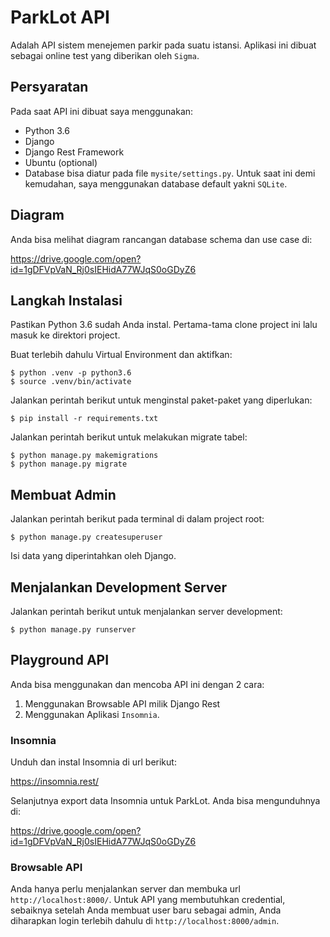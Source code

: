 # ParkLot API

Adalah API sistem menejemen parkir pada suatu istansi. Aplikasi ini dibuat
sebagai online test yang diberikan oleh `Sigma`.


## Persyaratan
Pada saat API ini dibuat saya menggunakan:

- Python 3.6
- Django
- Django Rest Framework
- Ubuntu (optional)
- Database bisa diatur pada file `mysite/settings.py`. Untuk saat ini demi kemudahan, 
saya menggunakan database default yakni `SQLite`.

## Diagram
Anda bisa melihat diagram rancangan database schema dan use case di:

https://drive.google.com/open?id=1gDFVpVaN_Rj0sIEHidA77WJqS0oGDyZ6

## Langkah Instalasi

Pastikan Python 3.6 sudah Anda instal. Pertama-tama clone project ini lalu
masuk ke direktori project. 

Buat terlebih dahulu Virtual Environment dan aktifkan:

```
$ python .venv -p python3.6
$ source .venv/bin/activate
```

Jalankan perintah berikut untuk menginstal paket-paket yang diperlukan:

```
$ pip install -r requirements.txt
```

Jalankan perintah berikut untuk melakukan migrate tabel:

```
$ python manage.py makemigrations
$ python manage.py migrate
```


## Membuat Admin

Jalankan perintah berikut pada terminal di dalam project root:

```
$ python manage.py createsuperuser
```

Isi data yang diperintahkan oleh Django.


## Menjalankan Development Server

Jalankan perintah berikut untuk menjalankan server development:

```
$ python manage.py runserver
```


## Playground API

Anda bisa menggunakan dan mencoba API ini dengan 2 cara:

1. Menggunakan Browsable API milik Django Rest
2. Menggunakan Aplikasi `Insomnia`.

### Insomnia

Unduh dan instal Insomnia di url berikut:

https://insomnia.rest/

Selanjutnya export data Insomnia untuk ParkLot. Anda bisa mengunduhnya di:

https://drive.google.com/open?id=1gDFVpVaN_Rj0sIEHidA77WJqS0oGDyZ6


### Browsable API

Anda hanya perlu menjalankan server dan membuka url `http://localhost:8000/`. Untuk 
API yang membutuhkan credential, sebaiknya setelah Anda membuat user baru sebagai admin,
Anda diharapkan login terlebih dahulu di `http://localhost:8000/admin`.

